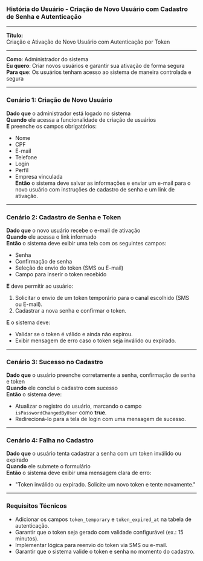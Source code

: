 ### História do Usuário - Criação de Novo Usuário com Cadastro de Senha e Autenticação

---

**Título:**  
Criação e Ativação de Novo Usuário com Autenticação por Token

---

**Como**: Administrador do sistema  
**Eu quero**: Criar novos usuários e garantir sua ativação de forma segura  
**Para que**: Os usuários tenham acesso ao sistema de maneira controlada e segura

---

### **Cenário 1: Criação de Novo Usuário**

**Dado que** o administrador está logado no sistema  
**Quando** ele acessa a funcionalidade de criação de usuários  
**E** preenche os campos obrigatórios:
- Nome
- CPF
- E-mail
- Telefone
- Login
- Perfil
- Empresa vinculada  
  **Então** o sistema deve salvar as informações e enviar um e-mail para o novo usuário com instruções de cadastro de senha e um link de ativação.

---

### **Cenário 2: Cadastro de Senha e Token**

**Dado que** o novo usuário recebe o e-mail de ativação  
**Quando** ele acessa o link informado  
**Então** o sistema deve exibir uma tela com os seguintes campos:
- Senha
- Confirmação de senha
- Seleção de envio do token (SMS ou E-mail)
- Campo para inserir o token recebido

**E** deve permitir ao usuário:
1. Solicitar o envio de um token temporário para o canal escolhido (SMS ou E-mail).
2. Cadastrar a nova senha e confirmar o token.

**E** o sistema deve:
- Validar se o token é válido e ainda não expirou.
- Exibir mensagem de erro caso o token seja inválido ou expirado.

---

### **Cenário 3: Sucesso no Cadastro**

**Dado que** o usuário preenche corretamente a senha, confirmação de senha e token  
**Quando** ele conclui o cadastro com sucesso  
**Então** o sistema deve:
- Atualizar o registro do usuário, marcando o campo `isPasswordChangedByUser` como **true**.
- Redirecioná-lo para a tela de login com uma mensagem de sucesso.

---

### **Cenário 4: Falha no Cadastro**

**Dado que** o usuário tenta cadastrar a senha com um token inválido ou expirado  
**Quando** ele submete o formulário  
**Então** o sistema deve exibir uma mensagem clara de erro:
- "Token inválido ou expirado. Solicite um novo token e tente novamente."

---

### **Requisitos Técnicos**

- Adicionar os campos `token_temporary` e `token_expired_at` na tabela de autenticação.
- Garantir que o token seja gerado com validade configurável (ex.: 15 minutos).
- Implementar lógica para reenvio do token via SMS ou e-mail.
- Garantir que o sistema valide o token e senha no momento do cadastro.
